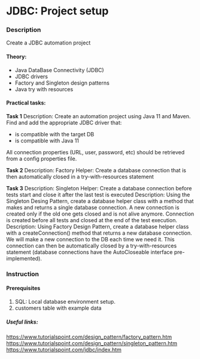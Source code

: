 # JDBC: Project setup

### Description

Create a JDBC automation project

#### Theory:

* Java DataBase Connectivity (JDBC)
* JDBC drivers
* Factory and Singleton design patterns
* Java try with resources
 

#### Practical tasks:
**Task 1**
Description: Create an automation project using Java 11 and Maven. Find and add the appropriate JDBC driver that:
* is compatible with the target DB
* is compatible with Java 11

All connection properties (URL, user, password, etc) should be retrieved from a config properties file.

**Task 2** Description: Factory Helper: Create a database connection that is then automatically closed in a try-with-resources statement

**Task 3** Description: Singleton Helper: Create a database connection before tests start and close it after the last test is executed
Description: Using the Singleton Desing Pattern, create a database helper class with a method that makes and returns a single database connection. A new connection is created only if the old one gets closed and is not alive anymore. Connection is created before all tests and closed at the end of the test execution.
Description: Using Factory Design Pattern, create a database helper class with a createConnection() method that returns a new database connection. We will make a new connection to the DB each time we need it. This connection can then be automatically closed by a try-with-resources statement (database connections have the AutoCloseable interface pre-implemented).
### Instruction
#### Prerequisites
1. SQL: Local database environment setup.
2. customers table with example data
##### Useful links:
https://www.tutorialspoint.com/design_pattern/factory_pattern.htm
https://www.tutorialspoint.com/design_pattern/singleton_pattern.htm
https://www.tutorialspoint.com/jdbc/index.htm